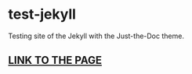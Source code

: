 # test-jekyll
Testing site of the Jekyll with the Just-the-Doc theme.

## [LINK TO THE PAGE](https://hasithasuneth.github.io/test-jekyll/)
